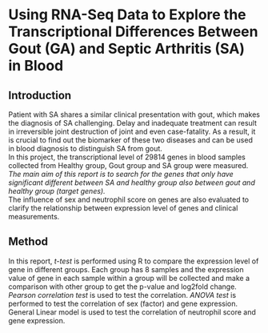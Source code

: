 # Using RNA-Seq Data to Explore the Transcriptional Differences Between Gout (GA) and Septic Arthritis (SA) in Blood

## Introduction
Patient with SA shares a similar clinical presentation with gout, which makes the diagnosis of SA challenging.
Delay and inadequate treatment can result in irreversible joint destruction of joint and even case-fatality.
As a result, it is crucial to find out the biomarker of these two diseases and can be used in blood diagnosis to distinguish SA from gout.\
In this project, the transcriptional level of 29814 genes in blood samples collected from Healthy group, Gout group and SA group were measured.
*The main aim of this report is to search for the genes that only have significant different between SA and healthy group also between gout and healthy group (target genes).*\
The influence of sex and neutrophil score on genes are also evaluated to clarify the relationship between expression level of genes and clinical measurements.

## Method
In this report, *t-test* is performed using R to compare the expression level of gene in different groups. Each group has 8 samples and the expression value of gene in each sample within a group will be collected and make a comparison with other group to get the p-value and log2fold change. *Pearson correlation test* is used to test the correlation. *ANOVA test* is performed to test the correlation of sex (factor) and gene expression. General Linear model is used to test the correlation of neutrophil score and gene expression. 
